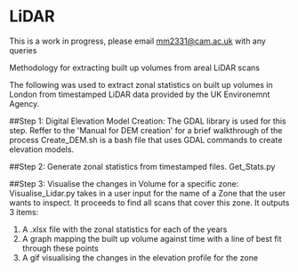 # LiDAR

This is a work in progress, please email mm2331@cam.ac.uk with any queries

Methodology for extracting built up volumes from areal LiDAR scans

The following was used to extract zonal statistics on built up volumes in London from timestamped LiDAR data provided by the UK Environemnt Agency.

##Step 1: 
Digital Elevation Model Creation:
  The GDAL library is used for this step.
  Reffer to the 'Manual for DEM creation' for a brief walkthrough of the process
  Create_DEM.sh is a bash file that uses GDAL commands to create elevation models.

##Step 2:
Generate zonal statistics from timestamped files.
  Get_Stats.py 

##Step 3: 
Visualise the changes in Volume for a specific zone:
Visualise_Lidar.py takes in a user input for the name of a Zone that the user wants to inspect.
It proceeds to find all scans that cover this zone. 
It outputs 3 items:
 
1. A .xlsx file with the zonal statistics for each of the years
2. A graph mapping the built up volume against time with a line of best fit through these points
3. A gif visualising the changes in the elevation profile for the zone
  
 

